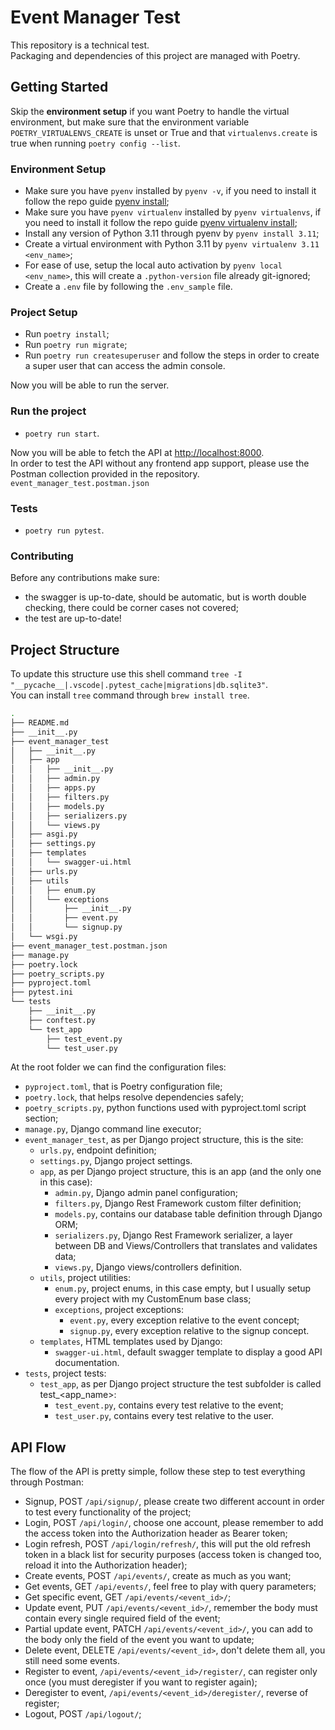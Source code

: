# Event Manager Test #
This repository is a technical test.  
Packaging and dependencies of this project are managed with Poetry.

## Getting Started ##
Skip the <strong>environment setup</strong> if you want Poetry to handle the virtual environment, but make sure that the environment variable `POETRY_VIRTUALENVS_CREATE` is unset or True and that `virtualenvs.create` is true when running `poetry config --list`.

### Environment Setup ###
- Make sure you have `pyenv` installed by `pyenv -v`, if you need to install it follow the repo guide [pyenv install](https://github.com/pyenv/pyenv#installation);
- Make sure you have `pyenv virtualenv` installed by `pyenv virtualenvs`, if you need to install it follow the repo guide [pyenv virtualenv install](https://github.com/pyenv/pyenv-virtualenv#installation);
- Install any version of Python 3.11 through pyenv by `pyenv install 3.11`;
- Create a virtual environment with Python 3.11 by `pyenv virtualenv 3.11 <env_name>`;
- For ease of use, setup the local auto activation by `pyenv local <env_name>`, this will create a `.python-version` file already git-ignored;
- Create a `.env` file by following the `.env_sample` file.

### Project Setup ###
- Run `poetry install`;
- Run `poetry run migrate`;
- Run `poetry run createsuperuser` and follow the steps in order to create a super user that can access the admin console.

Now you will be able to run the server.

### Run the project ###
- `poetry run start`.

Now you will be able to fetch the API at [http://localhost:8000](http://localhost:8000).  
In order to test the API without any frontend app support, please use the Postman collection provided in the repository.
`event_manager_test.postman.json`

### Tests ###
- `poetry run pytest`.

### Contributing ###
Before any contributions make sure:
- the swagger is up-to-date, should be automatic, but is worth double checking, there could be corner cases not covered;
- the test are up-to-date!

## Project Structure ##
To update this structure use this shell command `tree -I "__pycache__|.vscode|.pytest_cache|migrations|db.sqlite3"`.  
You can install `tree` command through `brew install tree`.
```bash
.
├── README.md
├── __init__.py
├── event_manager_test
│   ├── __init__.py
│   ├── app
│   │   ├── __init__.py
│   │   ├── admin.py
│   │   ├── apps.py
│   │   ├── filters.py
│   │   ├── models.py
│   │   ├── serializers.py
│   │   └── views.py
│   ├── asgi.py
│   ├── settings.py
│   ├── templates
│   │   └── swagger-ui.html
│   ├── urls.py
│   ├── utils
│   │   ├── enum.py
│   │   └── exceptions
│   │       ├── __init__.py
│   │       ├── event.py
│   │       └── signup.py
│   └── wsgi.py
├── event_manager_test.postman.json
├── manage.py
├── poetry.lock
├── poetry_scripts.py
├── pyproject.toml
├── pytest.ini
└── tests
    ├── __init__.py
    ├── conftest.py
    └── test_app
        ├── test_event.py
        └── test_user.py
```

At the root folder we can find the configuration files:
- `pyproject.toml`, that is Poetry configuration file;
- `poetry.lock`, that helps resolve dependencies safely;
- `poetry_scripts.py`, python functions used with pyproject.toml script section;
- `manage.py`, Django command line executor;
- `event_manager_test`, as per Django project structure, this is the site:
    - `urls.py`, endpoint definition;
    - `settings.py`, Django project settings.
    - `app`, as per Django project structure, this is an app (and the only one in this case):
        - `admin.py`, Django admin panel configuration;
        - `filters.py`, Django Rest Framework custom filter definition;
        - `models.py`, contains our database table definition through Django ORM;
        - `serializers.py`, Django Rest Framework serializer, a layer between DB and Views/Controllers that translates and validates data;
        - `views.py`, Django views/controllers definition.
    - `utils`, project utilities:
        - `enum.py`, project enums, in this case empty, but I usually setup every project with my CustomEnum base class;
        - `exceptions`, project exceptions:
            - `event.py`, every exception relative to the event concept;
            - `signup.py`, every exception relative to the signup concept.
    - `templates`, HTML templates used by Django:
        - `swagger-ui.html`, default swagger template to display a good API documentation.
- `tests`, project tests:
    - `test_app`, as per Django project structure the test subfolder is called test_<app_name>:
        - `test_event.py`, contains every test relative to the event;
        - `test_user.py`, contains every test relative to the user.

## API Flow ##
The flow of the API is pretty simple, follow these step to test everything through Postman:
- Signup, POST `/api/signup/`, please create two different account in order to test every functionality of the project;
- Login, POST `/api/login/`, choose one account, please remember to add the access token into the Authorization header as Bearer token;
- Login refresh, POST `/api/login/refresh/`, this will put the old refresh token in a black list for security purposes (access token is changed too, reload it into the Authorization header);
- Create events, POST `/api/events/`, create as much as you want;
- Get events, GET `/api/events/`, feel free to play with query parameters;
- Get specific event, GET `/api/events/<event_id>/`;
- Update event, PUT `/api/events/<event_id>/`, remember the body must contain every single required field of the event;
- Partial update event, PATCH `/api/events/<event_id>/`, you can add to the body only the field of the event you want to update;
- Delete event, DELETE `/api/events/<event_id>`, don't delete them all, you still need some events.
- Register to event, `/api/events/<event_id>/register/`, can register only once (you must deregister if you want to register again);
- Deregister to event, `/api/events/<event_id>/deregister/`, reverse of register;
- Logout, POST `/api/logout/`;
